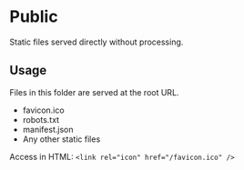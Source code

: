 # Public

Static files served directly without processing.

## Usage
Files in this folder are served at the root URL.
- favicon.ico
- robots.txt
- manifest.json
- Any other static files

Access in HTML: `<link rel="icon" href="/favicon.ico" />`
